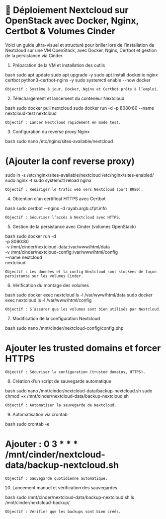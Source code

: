 # 🚀 Déploiement Nextcloud sur OpenStack avec Docker, Nginx, Certbot & Volumes Cinder

Voici un guide ultra-visuel et structuré pour briller lors de l’installation de Nextcloud sur une VM OpenStack, avec Docker, Nginx, Certbot et gestion de la persistance via Cinder.
1. Préparation de la VM et installation des outils

bash
sudo apt update
sudo apt upgrade -y
sudo apt install docker.io nginx certbot python3-certbot-nginx -y
sudo systemctl enable --now docker

    Objectif : Système à jour, Docker, Nginx et Certbot prêts à l’emploi.

2. Téléchargement et lancement du conteneur Nextcloud

bash
sudo docker pull nextcloud
sudo docker run -d -p 8080:80 --name nextcloud-test nextcloud

    Objectif : Lancer Nextcloud rapidement en mode test.

3. Configuration du reverse proxy Nginx

bash
sudo nano /etc/nginx/sites-available/nextcloud
# (Ajouter la conf reverse proxy)
sudo ln -s /etc/nginx/sites-available/nextcloud /etc/nginx/sites-enabled/
sudo nginx -t
sudo systemctl reload nginx

    Objectif : Rediriger le trafic web vers Nextcloud (port 8080).

4. Obtention d’un certificat HTTPS avec Certbot

bash
sudo certbot --nginx -d rayab.argb.cfpt.info

    Objectif : Sécuriser l’accès à Nextcloud avec HTTPS.

5. Gestion de la persistance avec Cinder (volumes OpenStack)

bash
sudo docker run -d \
  -p 8080:80 \
  -v /mnt/cinder/nextcloud-data:/var/www/html/data \
  -v /mnt/cinder/nextcloud-config:/var/www/html/config \
  --name nextcloud \
  nextcloud

    Objectif : Les données et la config Nextcloud sont stockées de façon persistante sur les volumes Cinder.

6. Vérification du montage des volumes

bash
sudo docker exec nextcloud ls -l /var/www/html/data
sudo docker exec nextcloud ls -l /var/www/html/config

    Objectif : S’assurer que les volumes sont bien utilisés par Nextcloud.

7. Modification de la configuration Nextcloud

bash
sudo nano /mnt/cinder/nextcloud-config/config.php
# Ajouter les trusted domains et forcer HTTPS

    Objectif : Sécuriser la configuration (trusted domains, HTTPS).

8. Création d’un script de sauvegarde automatique

bash
sudo nano /mnt/cinder/nextcloud-data/backup-nextcloud.sh
sudo chmod +x /mnt/cinder/nextcloud-data/backup-nextcloud.sh

    Objectif : Automatiser la sauvegarde de Nextcloud.

9. Automatisation via crontab

bash
sudo crontab -e
# Ajouter : 0 3 * * * /mnt/cinder/nextcloud-data/backup-nextcloud.sh

    Objectif : Sauvegarde quotidienne automatique.

10. Lancement manuel et vérification des sauvegardes

bash
sudo /mnt/cinder/nextcloud-data/backup-nextcloud.sh
ls /mnt/cinder/nextcloud-backup/

    Objectif : Vérifier que les backups sont bien créés.
